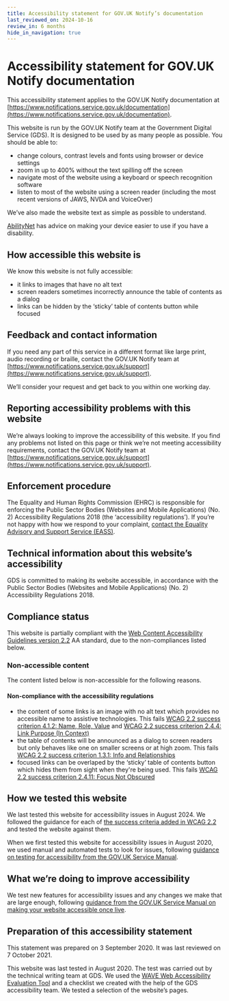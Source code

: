 ```yaml
---
title: Accessibility statement for GOV.UK Notify’s documentation
last_reviewed_on: 2024-10-16
review_in: 6 months
hide_in_navigation: true
---
```


# Accessibility statement for GOV.UK Notify documentation

This accessibility statement applies to the GOV.UK Notify documentation at [https://www.notifications.service.gov.uk/documentation](https://www.notifications.service.gov.uk/documentation).

This website is run by the GOV.UK Notify team at the Government Digital Service (GDS). It is designed to be used by as many people as possible. You should be able to:

- change colours, contrast levels and fonts using browser or device settings
- zoom in up to 400% without the text spilling off the screen
- navigate most of the website using a keyboard or speech recognition software
- listen to most of the website using a screen reader (including the most recent versions of JAWS, NVDA and VoiceOver)

We’ve also made the website text as simple as possible to understand.

[AbilityNet](https://mcmw.abilitynet.org.uk/) has advice on making your device easier to use if you have a disability.

## How accessible this website is

We know this website is not fully accessible:

- it links to images that have no alt text
- screen readers sometimes incorrectly announce the table of contents as a dialog 
- links can be hidden by the ‘sticky’ table of contents button while focused

## Feedback and contact information

If you need any part of this service in a different format like large print, audio recording or braille, contact the GOV.UK Notify team at  [https://www.notifications.service.gov.uk/support](https://www.notifications.service.gov.uk/support).

We’ll consider your request and get back to you within one working day.

## Reporting accessibility problems with this website

We’re always looking to improve the accessibility of this website. If you find any problems not listed on this page or think we’re not meeting accessibility requirements, contact the GOV.UK Notify team at  [https://www.notifications.service.gov.uk/support](https://www.notifications.service.gov.uk/support).

## Enforcement procedure

The Equality and Human Rights Commission (EHRC) is responsible for enforcing the Public Sector Bodies (Websites and Mobile Applications) (No. 2) Accessibility Regulations 2018
(the ‘accessibility regulations’). If you’re not happy with how we respond to your complaint, [contact the Equality Advisory and Support Service (EASS)](https://www.equalityadvisoryservice.com/).

## Technical information about this website’s accessibility

GDS is committed to making its website accessible, in accordance with the Public Sector Bodies (Websites and Mobile Applications) (No. 2) Accessibility Regulations 2018.

## Compliance status

This website is partially compliant with the [Web Content Accessibility Guidelines version 2.2](https://www.w3.org/TR/WCAG22/) AA standard, due to the non-compliances listed below.

### Non-accessible content

The content listed below is non-accessible for the following reasons.

#### Non-compliance with the accessibility regulations

- the content of some links is an image with no alt text which provides no accessible name to assistive technologies. This fails
  [WCAG 2.2 success criterion 4.1.2: Name, Role, Value](https://www.w3.org/WAI/WCAG21/Understanding/name-role-value)
  and [WCAG 2.2 success criterion 2.4.4: Link Purpose (In Context)](https://www.w3.org/WAI/WCAG21/Understanding/link-purpose-in-context)
- the table of contents will be announced as a dialog to screen readers but only behaves like one on smaller
  screens or at high zoom. This fails [WCAG 2.2 success criterion 1.3.1: Info and Relationships](https://www.w3.org/WAI/WCAG22/Understanding/info-and-relationships.html)
- focused links can be overlaped by the ‘sticky’ table of contents button which hides them from
  sight when they're being used. This fails [WCAG 2.2 success criterion 2.4.11: Focus Not Obscured](https://www.w3.org/WAI/WCAG22/Understanding/focus-not-obscured-minimum.html)

## How we tested this website

We last tested this website for accessibility issues in August 2024. We followed the guidance for
each of [the success criteria added in WCAG 2.2](https://www.w3.org/WAI/standards-guidelines/wcag/new-in-22/) and tested the website against them.


When we first tested this website for accessibility issues in August 2020, we used manual and automated tests to look for issues, following [guidance on testing for accessibility from the GOV.UK Service Manual](https://www.gov.uk/service-manual/helping-people-to-use-your-service/testing-for-accessibility).

## What we’re doing to improve accessibility

We test new features for accessibility issues and any changes we make that are large enough,
following [guidance from the GOV.UK Service Manual on making your website accessible once live](https://www.gov.uk/service-manual/helping-people-to-use-your-service/making-your-service-accessible-an-introduction#what-to-do-about-accessibility-in-live).

## Preparation of this accessibility statement

This statement was prepared on 3 September 2020. It was last reviewed on 7 October 2021.

This website was last tested in August 2020. The test was carried out by the technical writing team at GDS. We used the [WAVE Web Accessibility Evaluation Tool](https://wave.webaim.org/) and a checklist we created with the help of the GDS accessibility team. We tested a selection of the website’s pages.
